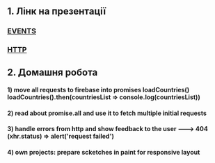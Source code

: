 ## 1. Лінк на презентації

### [EVENTS](https://docs.google.com/presentation/d/1wGC1gUASqQ3L_SIQYg20eRx0X9W08hegncmMs-sZa_4/edit?usp=sharing)
### [HTTP](https://docs.google.com/presentation/d/1rHZ7_m5Iq3tWkI2lU8vxi-uB7_yPyQVYVKoOXrH29dg/edit?usp=sharing)

## 2. Домашня робота

#### 1) move all requests to firebase into promises loadCountries() loadCountries().then(countriesList => console.log(countriesList))
#### 2) read about promise.all and use it to fetch multiple initial requests
#### 3) handle errors from http and show feedback to the user ---> 404 (xhr.status) => alert('request failed')
#### 4) own projects: prepare scketches in paint for responsive layout